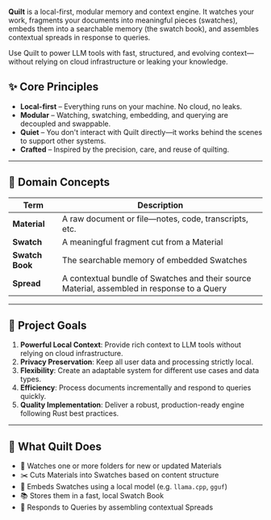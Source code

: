 **Quilt** is a local-first, modular memory and context engine. It watches your work, fragments your documents into meaningful pieces (swatches), embeds them into a searchable memory (the swatch book), and assembles contextual spreads in response to queries.

Use Quilt to power LLM tools with fast, structured, and evolving context—without relying on cloud infrastructure or leaking your knowledge.

## ✨ Core Principles

- **Local-first** – Everything runs on your machine. No cloud, no leaks.
- **Modular** – Watching, swatching, embedding, and querying are decoupled and swappable.
- **Quiet** – You don't interact with Quilt directly—it works behind the scenes to support other systems.
- **Crafted** – Inspired by the precision, care, and reuse of quilting.

---

## 🧠 Domain Concepts

| Term            | Description                                                                                 |
| --------------- | ------------------------------------------------------------------------------------------- |
| **Material**    | A raw document or file—notes, code, transcripts, etc.                                       |
| **Swatch**      | A meaningful fragment cut from a Material                                                   |
| **Swatch Book** | The searchable memory of embedded Swatches                                                  |
| **Spread**      | A contextual bundle of Swatches and their source Material, assembled in response to a Query |

---

## 🎯 Project Goals

1.  **Powerful Local Context**: Provide rich context to LLM tools without relying on cloud infrastructure.
2.  **Privacy Preservation**: Keep all user data and processing strictly local.
3.  **Flexibility**: Create an adaptable system for different use cases and data types.
4.  **Efficiency**: Process documents incrementally and respond to queries quickly.
5.  **Quality Implementation**: Deliver a robust, production-ready engine following Rust best practices.

---

## 🧰 What Quilt Does

- 📂 Watches one or more folders for new or updated Materials
- ✂️ Cuts Materials into Swatches based on content structure
- 🔢 Embeds Swatches using a local model (e.g. `llama.cpp`, `gguf`)
- 📚 Stores them in a fast, local Swatch Book
- 🧠 Responds to Queries by assembling contextual Spreads
